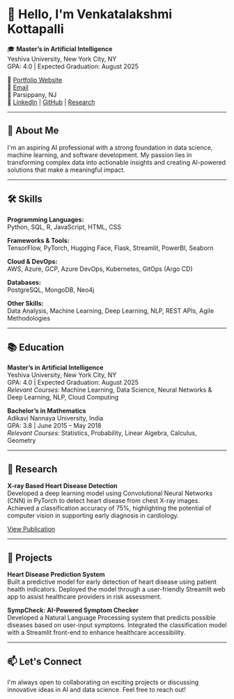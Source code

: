 # 👋 Hello, I'm Venkatalakshmi Kottapalli

🎓 **Master’s in Artificial Intelligence**  
Yeshiva University, New York City, NY  
GPA: 4.0 | Expected Graduation: August 2025

🔗 [Portfolio Website](https://venkatalakshmikottapalli.github.io/About-me/#home)  
📧 [Email](mailto:vkottapa@mail.yu.edu)  
📍 Parsippany, NJ  
🔗 [LinkedIn](#) | [GitHub](#) | [Research](#)

---

## 🚀 About Me

I'm an aspiring AI professional with a strong foundation in data science, machine learning, and software development. My passion lies in transforming complex data into actionable insights and creating AI-powered solutions that make a meaningful impact.

---

## 🛠️ Skills

**Programming Languages:**  
Python, SQL, R, JavaScript, HTML, CSS

**Frameworks & Tools:**  
TensorFlow, PyTorch, Hugging Face, Flask, Streamlit, PowerBI, Seaborn

**Cloud & DevOps:**  
AWS, Azure, GCP, Azure DevOps, Kubernetes, GitOps (Argo CD)

**Databases:**  
PostgreSQL, MongoDB, Neo4j

**Other Skills:**  
Data Analysis, Machine Learning, Deep Learning, NLP, REST APIs, Agile Methodologies

---

## 📚 Education

**Master’s in Artificial Intelligence**  
Yeshiva University, New York City, NY  
GPA: 4.0 | Expected Graduation: August 2025  
*Relevant Courses:* Machine Learning, Data Science, Neural Networks & Deep Learning, NLP, Cloud Computing

**Bachelor’s in Mathematics**  
Adikavi Nannaya University, India  
GPA: 3.8 | June 2015 – May 2018  
*Relevant Courses:* Statistics, Probability, Linear Algebra, Calculus, Geometry

---

## 🧪 Research

**X-ray Based Heart Disease Detection**  
Developed a deep learning model using Convolutional Neural Networks (CNN) in PyTorch to detect heart disease from chest X-ray images. Achieved a classification accuracy of 75%, highlighting the potential of computer vision in supporting early diagnosis in cardiology.

[View Publication](https://www.researchgate.net)

---

## 💼 Projects

**Heart Disease Prediction System**  
Built a predictive model for early detection of heart disease using patient health indicators. Deployed the model through a user-friendly Streamlit web app to assist healthcare providers in risk assessment.

**SympCheck: AI-Powered Symptom Checker**  
Developed a Natural Language Processing system that predicts possible diseases based on user-input symptoms. Integrated the classification model with a Streamlit front-end to enhance healthcare accessibility.

---

## 📫 Let's Connect

I'm always open to collaborating on exciting projects or discussing innovative ideas in AI and data science. Feel free to reach out!

